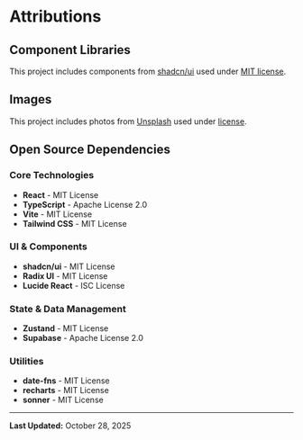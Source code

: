 # Attributions

## Component Libraries

This project includes components from [shadcn/ui](https://ui.shadcn.com/) used under [MIT license](https://github.com/shadcn-ui/ui/blob/main/LICENSE.md).

## Images

This project includes photos from [Unsplash](https://unsplash.com) used under [license](https://unsplash.com/license).

## Open Source Dependencies

### Core Technologies
- **React** - MIT License
- **TypeScript** - Apache License 2.0
- **Vite** - MIT License
- **Tailwind CSS** - MIT License

### UI & Components
- **shadcn/ui** - MIT License
- **Radix UI** - MIT License
- **Lucide React** - ISC License

### State & Data Management
- **Zustand** - MIT License
- **Supabase** - Apache License 2.0

### Utilities
- **date-fns** - MIT License
- **recharts** - MIT License
- **sonner** - MIT License

---

**Last Updated:** October 28, 2025
